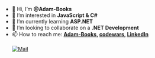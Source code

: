 - 👋 Hi, I’m **@Adam-Books**
- 👀 I’m interested in **JavaScript & C#**
- 🌱 I’m currently learning **ASP.NET**
- 💞️ I’m looking to collaborate on a **.NET Development**
- 📫 How to reach me: 
     **[Adam-Books](https://github.com/Adam-Books), [codewars](https://www.codewars.com/users/Adam-Books), 
     [LinkedIn](https://www.linkedin.com/in/adam-mo/)** <br><br>
     [![Mail](https://img.shields.io/badge/Mail-adam.javascript@gmail.com-red)](mailto:adam.javascript@gmail.com)
     



<!---
Adam-Books/Adam-Books is a ✨ special ✨ repository because its `README.md` (this file) appears on your GitHub profile.
You can click the Preview link to take a look at your changes.
--->
